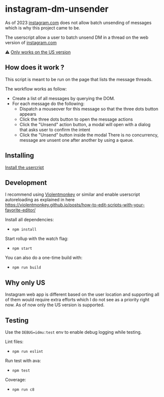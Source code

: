 # instagram-dm-unsender

As of 2023 [instagram.com](https://www.instagram.com) does not allow batch unsending of messages which is why this project came to be.

The userscript allow a user to batch unsend DM in a thread on the web version of [instagram.com](https://www.instagram.com) 

⚠️ [Only works on the US version](#why-only-us)

## How does it work ?

This script is meant to be run on the page that lists the message threads.

The workflow works as follow:
- Create a list of all messages by querying the DOM.
 - For each message do the following:
     - Dispatch a mouseover for this message so that the three dots button appears
     - Click the three dots button to open the message actions
     - Click the "Unsend" action button, a modal will open with a dialog that asks user to confirm the intent
     - Click the "Unsend" button inside the modal
There is no concurrency, message are unsent one after another by using a queue.

## Installing

[Install the usercript](https://github.com/thoughtsunificator/instagram-dm-unsender/raw/userscript/idmu.user.js)

## Development

I recommend using [Violentmonkey](https://violentmonkey.github.io/) or similar and enable userscript autoreloading as explained in here https://violentmonkey.github.io/posts/how-to-edit-scripts-with-your-favorite-editor/ 

Install all dependencies:
- ``npm install``

Start rollup with the watch flag:
- ``npm start``

You can also do a one-time build with:
- ``npm run build``


## Why only US

Instagram web app is different based on the user location and supporting all of them would require extra efforts which I do not see as a priority right now. As of now only the US version is supported.


## Testing

Use the ``DEBUG=idmu:test`` env to enable debug logging while testing.

Lint files:
- ``npm run eslint``

Run test with ava:
- ``npm test``

Coverage:
- ``npm run c8``
